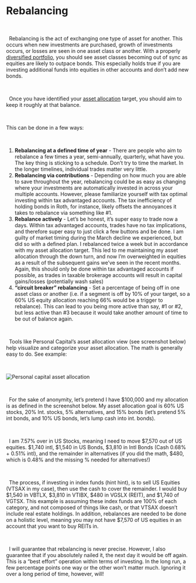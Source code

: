 # Rebalancing

&nbsp;  

  Rebalancing is the act of exchanging one type of asset for another. This occurs when new investments are purchased, growth of investments occurs, or losses are seen in one asset class or another. With a properly [diversified portfolio](/investments/diversification), you should see asset classes becoming out of sync as equities are likely to outpace bonds. This especially holds true if you are investing additional funds into equities in other accounts and don’t add new bonds.

&nbsp;  

  Once you have identified your [asset allocation](/investments/asset-allocation) target, you should aim to keep it roughly at that balance. 

&nbsp;  

This can be done in a few ways:

&nbsp;  

1. **Rebalancing at a defined time of year** - There are people who aim to rebalance a few times a year, semi-annually, quarterly, what have you. The key thing is sticking to a schedule. Don’t try to time the market. In the longer timelines, individual trades matter very little.
1. **Rebalancing via contributions** - Depending on how much you are able to save throughout the year, rebalancing could be as easy as changing where your investments are automatically invested in across your multiple accounts. However, please familiarize yourself with tax optimal investing within tax advantaged accounts. The tax inefficiency of holding bonds in Roth, for instance, likely offsets the annoyances it takes to rebalance via something like #1.
1. **Rebalance actively** - Let’s be honest, it’s super easy to trade now a days. Within tax advantaged accounts, trades have no tax implications, and therefore super easy to just click a few buttons and be done. I am guilty of market timing during the March decline we experienced, but did so with a defined plan. I rebalanced twice a week but in accordance with my asset allocation target. This led to me maintaining my asset allocation through the down turn, and now I’m overweighted in equities as a result of the subsequent gains we’ve seen in the recent months. Again, this should only be done within tax advantaged accounts if possible, as trades in taxable brokerage accounts will result in capital gains/losses (potentially wash sales)
1. **“circuit breaker” rebalancing** - Set a percentage of being off in one asset class or another (i.e. if a segment is off by 10% of your target, so a 60% US equity allocation reaching 66% would be a trigger to rebalance). This can lead to you being more active than say, #1 or #2, but less active than #3 because it would take another amount of time to be out of balance again.

&nbsp;  

  Tools like Personal Capital’s asset allocation view (see screenshot below) help visualize and categorize your asset allocation. The math is generally easy to do. See example:

&nbsp;  

![Personal capital asset allocation](/asset-allocation-pc.png)

&nbsp;  

  For the sake of anonymity, let’s pretend I have $100,000 and my allocation is as defined in the screenshot below. My asset allocation goal is 60% US stocks, 20% Int. stocks, 5% alternatives, and 15% bonds (let’s pretend 5% int bonds, and 10% US bonds, let’s lump cash into int. bonds). 

&nbsp;  

  I am 7.57% over in US Stocks, meaning I need to move $7,570 out of US equities.
$1,740 intl, $1,540 in US Bonds, $3,810 in Intl Bonds (Cash 0.68% + 0.51% intl), and the remainder in alternatives (if you did the math, $480, which is 0.48% and the missing % needed for alternatives!)

&nbsp;  

  The process, if investing in index funds (hint hint), is to sell US Equities (VTSAX in my case), then use the cash to cover the remainder. I would buy $1,540 in VBTLX, $3,810 in VTIBX, $480 in VGSLX (REIT), and $1,740 of VGTSX. This example is assuming these index funds are 100% of each category, and not composed of things like cash, or that VTSAX doesn’t include real estate holdings. In addition, rebalances are needed to be done on a holistic level, meaning you may not have $7,570 of US equities in an account that you want to buy REITs in.

&nbsp;  

  I will guarantee that rebalancing is never precise. However, I also guarantee that if you absolutely nailed it, the next day it would be off again. This is a “best effort” operation within terms of investing. In the long run, a few percentage points one way or the other won’t matter much. Ignoring it over a long period of time, however, will!

